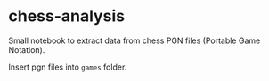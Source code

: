 # chess-analysis
Small notebook to extract data from chess PGN files (Portable Game Notation).

Insert pgn files into `games` folder.
